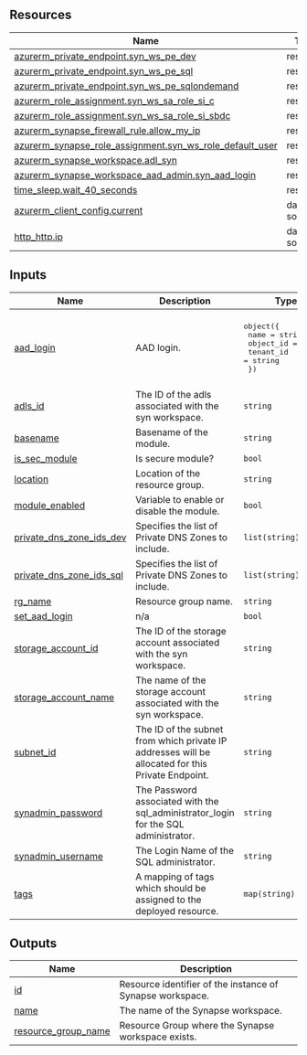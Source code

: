 <!-- BEGIN_TF_DOCS -->
## Resources

| Name | Type |
|------|------|
| [azurerm_private_endpoint.syn_ws_pe_dev](https://registry.terraform.io/providers/hashicorp/azurerm/latest/docs/resources/private_endpoint) | resource |
| [azurerm_private_endpoint.syn_ws_pe_sql](https://registry.terraform.io/providers/hashicorp/azurerm/latest/docs/resources/private_endpoint) | resource |
| [azurerm_private_endpoint.syn_ws_pe_sqlondemand](https://registry.terraform.io/providers/hashicorp/azurerm/latest/docs/resources/private_endpoint) | resource |
| [azurerm_role_assignment.syn_ws_sa_role_si_c](https://registry.terraform.io/providers/hashicorp/azurerm/latest/docs/resources/role_assignment) | resource |
| [azurerm_role_assignment.syn_ws_sa_role_si_sbdc](https://registry.terraform.io/providers/hashicorp/azurerm/latest/docs/resources/role_assignment) | resource |
| [azurerm_synapse_firewall_rule.allow_my_ip](https://registry.terraform.io/providers/hashicorp/azurerm/latest/docs/resources/synapse_firewall_rule) | resource |
| [azurerm_synapse_role_assignment.syn_ws_role_default_user](https://registry.terraform.io/providers/hashicorp/azurerm/latest/docs/resources/synapse_role_assignment) | resource |
| [azurerm_synapse_workspace.adl_syn](https://registry.terraform.io/providers/hashicorp/azurerm/latest/docs/resources/synapse_workspace) | resource |
| [azurerm_synapse_workspace_aad_admin.syn_aad_login](https://registry.terraform.io/providers/hashicorp/azurerm/latest/docs/resources/synapse_workspace_aad_admin) | resource |
| [time_sleep.wait_40_seconds](https://registry.terraform.io/providers/hashicorp/time/latest/docs/resources/sleep) | resource |
| [azurerm_client_config.current](https://registry.terraform.io/providers/hashicorp/azurerm/latest/docs/data-sources/client_config) | data source |
| [http_http.ip](https://registry.terraform.io/providers/hashicorp/http/latest/docs/data-sources/http) | data source |

## Inputs

| Name | Description | Type | Default | Required |
|------|-------------|------|---------|:--------:|
| <a name="input_aad_login"></a> [aad\_login](#input\_aad\_login) | AAD login. | <pre>object({<br>    name      = string<br>    object_id = string<br>    tenant_id = string<br>  })</pre> | <pre>{<br>  "name": "AzureAD Admin",<br>  "object_id": "00000000-0000-0000-0000-000000000000",<br>  "tenant_id": "00000000-0000-0000-0000-000000000000"<br>}</pre> | no |
| <a name="input_adls_id"></a> [adls\_id](#input\_adls\_id) | The ID of the adls associated with the syn workspace. | `string` | n/a | yes |
| <a name="input_basename"></a> [basename](#input\_basename) | Basename of the module. | `string` | n/a | yes |
| <a name="input_is_sec_module"></a> [is\_sec\_module](#input\_is\_sec\_module) | Is secure module? | `bool` | `true` | no |
| <a name="input_location"></a> [location](#input\_location) | Location of the resource group. | `string` | n/a | yes |
| <a name="input_module_enabled"></a> [module\_enabled](#input\_module\_enabled) | Variable to enable or disable the module. | `bool` | `true` | no |
| <a name="input_private_dns_zone_ids_dev"></a> [private\_dns\_zone\_ids\_dev](#input\_private\_dns\_zone\_ids\_dev) | Specifies the list of Private DNS Zones to include. | `list(string)` | `[]` | no |
| <a name="input_private_dns_zone_ids_sql"></a> [private\_dns\_zone\_ids\_sql](#input\_private\_dns\_zone\_ids\_sql) | Specifies the list of Private DNS Zones to include. | `list(string)` | `[]` | no |
| <a name="input_rg_name"></a> [rg\_name](#input\_rg\_name) | Resource group name. | `string` | n/a | yes |
| <a name="input_set_aad_login"></a> [set\_aad\_login](#input\_set\_aad\_login) | n/a | `bool` | `false` | no |
| <a name="input_storage_account_id"></a> [storage\_account\_id](#input\_storage\_account\_id) | The ID of the storage account associated with the syn workspace. | `string` | n/a | yes |
| <a name="input_storage_account_name"></a> [storage\_account\_name](#input\_storage\_account\_name) | The name of the storage account associated with the syn workspace. | `string` | n/a | yes |
| <a name="input_subnet_id"></a> [subnet\_id](#input\_subnet\_id) | The ID of the subnet from which private IP addresses will be allocated for this Private Endpoint. | `string` | `""` | no |
| <a name="input_synadmin_password"></a> [synadmin\_password](#input\_synadmin\_password) | The Password associated with the sql\_administrator\_login for the SQL administrator. | `string` | n/a | yes |
| <a name="input_synadmin_username"></a> [synadmin\_username](#input\_synadmin\_username) | The Login Name of the SQL administrator. | `string` | n/a | yes |
| <a name="input_tags"></a> [tags](#input\_tags) | A mapping of tags which should be assigned to the deployed resource. | `map(string)` | `{}` | no |

## Outputs

| Name | Description |
|------|-------------|
| <a name="output_id"></a> [id](#output\_id) | Resource identifier of the instance of Synapse workspace. |
| <a name="output_name"></a> [name](#output\_name) | The name of the Synapse workspace. |
| <a name="output_resource_group_name"></a> [resource\_group\_name](#output\_resource\_group\_name) | Resource Group where the Synapse workspace exists. |
<!-- END_TF_DOCS -->